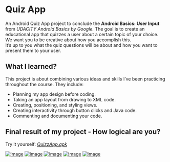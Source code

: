 # Quiz App
An Android Quiz App project to conclude the __Android Basics: User Input__ from *UDACITY Android Basics by Google.*
The goal is to create an educational app that quizzes a user about a certain topic of your choice.  
We want you to be creative about how you accomplish this.  
It’s up to you what the quiz questions will be about and how you want to present them to your user.

## What I learned? ##
This project is about combining various ideas and skills I’ve been practicing throughout the course. They include:

* Planning my app design before coding.
* Taking an app layout from drawing to XML code.
* Creating, positioning, and styling views.
* Creating interactivity through button clicks and Java code.
* Commenting and documenting your code.

## Final result of my project - How logical are you?
Try it yourself: *[QuizzApp.apk](https://www.mediafire.com/file/ypi3fazrmq46df0/QuzzAppV3.apk/file)*

[![image](https://user-images.githubusercontent.com/31850356/113477439-fcecc700-9481-11eb-9c5a-885e3880c831.png)](https://www.youtube.com/watch?v=EGPu-ZLHEPI)
[![image](https://user-images.githubusercontent.com/31850356/113477468-23126700-9482-11eb-9e19-2ccb11171998.png)](https://www.youtube.com/watch?v=EGPu-ZLHEPI)
[![image](https://user-images.githubusercontent.com/31850356/113477669-bc8e4880-9483-11eb-9efc-7f058cc62cda.png)](https://www.youtube.com/watch?v=EGPu-ZLHEPI)
[![image](https://user-images.githubusercontent.com/31850356/113477697-fbbc9980-9483-11eb-9da8-d74f72961e9a.png)](https://www.youtube.com/watch?v=EGPu-ZLHEPI)
[![image](https://user-images.githubusercontent.com/31850356/113477714-1727a480-9484-11eb-8cfd-6b302eb953d1.png)](https://www.youtube.com/watch?v=EGPu-ZLHEPI)